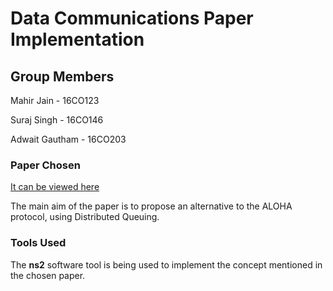 # Data Communications Paper Implementation

## Group Members

Mahir Jain - 16CO123

Suraj Singh - 16CO146

Adwait Gautham - 16CO203


### Paper Chosen

[It can be viewed here](http://ieeexplore.ieee.org/stamp/stamp.jsp?tp=&arnumber=7457611)

The main aim of the paper is to propose an alternative to the ALOHA protocol, using Distributed Queuing.

### Tools Used

The **ns2** software tool is being used to implement the concept mentioned in the chosen paper.



